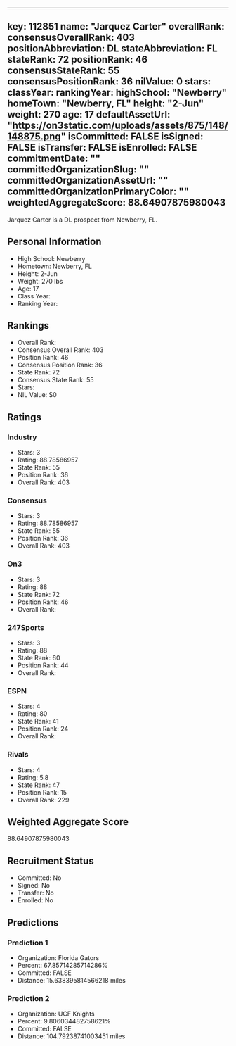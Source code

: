 ---
  key: 112851
  name: "Jarquez Carter"
  overallRank: 
  consensusOverallRank: 403
  positionAbbreviation: DL
  stateAbbreviation: FL
  stateRank: 72
  positionRank: 46
  consensusStateRank: 55
  consensusPositionRank: 36
  nilValue: 0
  stars: 
  classYear: 
  rankingYear: 
  highSchool: "Newberry"
  homeTown: "Newberry, FL"
  height: "2-Jun"
  weight: 270
  age: 17
  defaultAssetUrl: "https://on3static.com/uploads/assets/875/148/148875.png"
  isCommitted: FALSE
  isSigned: FALSE
  isTransfer: FALSE
  isEnrolled: FALSE
  commitmentDate: ""
  committedOrganizationSlug: ""
  committedOrganizationAssetUrl: ""
  committedOrganizationPrimaryColor: ""
  weightedAggregateScore: 88.64907875980043
  ---
  
  Jarquez Carter is a DL prospect from Newberry, FL.
  
  ## Personal Information
  - High School: Newberry
  - Hometown: Newberry, FL
  - Height: 2-Jun
  - Weight: 270 lbs
  - Age: 17
  - Class Year: 
  - Ranking Year: 
  
  ## Rankings
  - Overall Rank: 
  - Consensus Overall Rank: 403
  - Position Rank: 46
  - Consensus Position Rank: 36
  - State Rank: 72
  - Consensus State Rank: 55
  - Stars: 
  - NIL Value: $0
  
  ## Ratings
  
  ### Industry
  - Stars: 3
  - Rating: 88.78586957
  - State Rank: 55
  - Position Rank: 36
  - Overall Rank: 403
  
  ### Consensus
  - Stars: 3
  - Rating: 88.78586957
  - State Rank: 55
  - Position Rank: 36
  - Overall Rank: 403
  
  ### On3
  - Stars: 3
  - Rating: 88
  - State Rank: 72
  - Position Rank: 46
  - Overall Rank: 
  
  ### 247Sports
  - Stars: 3
  - Rating: 88
  - State Rank: 60
  - Position Rank: 44
  - Overall Rank: 
  
  ### ESPN
  - Stars: 4
  - Rating: 80
  - State Rank: 41
  - Position Rank: 24
  - Overall Rank: 
  
  ### Rivals
  - Stars: 4
  - Rating: 5.8
  - State Rank: 47
  - Position Rank: 15
  - Overall Rank: 229
  
  ## Weighted Aggregate Score
  88.64907875980043
  
  ## Recruitment Status
  - Committed: No
  - Signed: No
  - Transfer: No
  - Enrolled: No
  
  
  
  ## Predictions
  
  ### Prediction 1
  - Organization: Florida Gators
  - Percent: 67.85714285714286%
  - Committed: FALSE
  - Distance: 15.638395814566218 miles
  
  ### Prediction 2
  - Organization: UCF Knights
  - Percent: 9.806034482758621%
  - Committed: FALSE
  - Distance: 104.79238741003451 miles
  